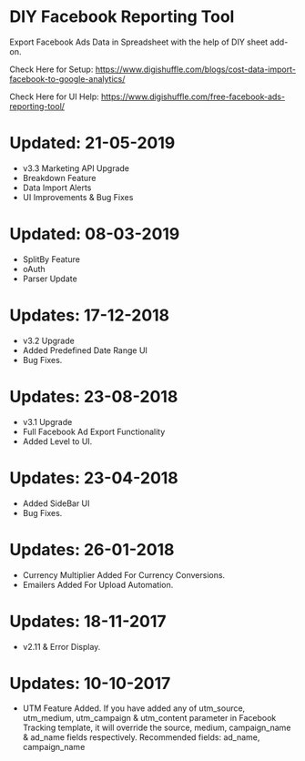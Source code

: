 # DIY Facebook Reporting Tool 

Export Facebook Ads Data in Spreadsheet with the help of DIY sheet add-on.

Check Here for Setup: https://www.digishuffle.com/blogs/cost-data-import-facebook-to-google-analytics/

Check Here for UI Help: https://www.digishuffle.com/free-facebook-ads-reporting-tool/

# Updated: 21-05-2019
 * v3.3 Marketing API Upgrade
 * Breakdown Feature
 * Data Import Alerts
 * UI Improvements & Bug Fixes
 
# Updated: 08-03-2019
* SplitBy Feature
* oAuth
* Parser Update

# Updates: 17-12-2018
* v3.2 Upgrade
* Added Predefined Date Range UI
* Bug Fixes.

# Updates: 23-08-2018
* v3.1 Upgrade
* Full Facebook Ad Export Functionality
* Added Level to UI.

# Updates: 23-04-2018
* Added SideBar UI
* Bug Fixes.

# Updates: 26-01-2018
* Currency Multiplier Added For Currency Conversions.
* Emailers Added For Upload Automation.


# Updates: 18-11-2017
* v2.11 & Error Display.

# Updates: 10-10-2017
* UTM Feature Added. If you have added any of utm_source, utm_medium, utm_campaign & utm_content parameter in Facebook Tracking template, it will override the source, medium, campaign_name & ad_name fields respectively.
Recommended fields: ad_name, campaign_name

